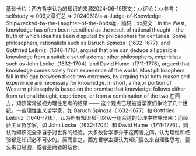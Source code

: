 

基础卡片：西方哲学认为的知识的来源2024-06-19原文：xx评论：xx参考：selfstudy => 009文章汇总 => 20240618Is-a-Judge-of-Knowledge-Shipwrecked-by-the-Laughter-of-the-Gods唯一编码：xx原文：In the West, knowledge has often been identified as the result of rational thought – the truth of which idea has been disputed by philosophers for centuries. Some philosophers, rationalists such as Baruch Spinoza（1632-1677）and Gottfried Leibniz（1646-1716), argued that one can deduce all possible knowledge from a suitable set of axioms; other philosophers, empiricists such as John Locke（1632-1704）and David Hume（1711-1776), argued that knowledge comes solely from experience of the world. Most philosophers fall in the gap between these two extremes, by arguing that both reason and experience are necessary for knowledge. In short, a major portion of Western philosophy is based on the premise that knowledge follows either from rational thought, experience, or from a combination of the two.在西方，知识常常被视为理性思考的结果 —— 这个观点已经被哲学家们争论了几个世纪。一些理性主义哲学家，如 Baruch Spinoza（1632-1677）和 Gottfried Leibniz（1646-1716），认为所有知识都可以从一组合适的公理中推导出来；而经验主义哲学家，如 John Locke（1632-1704）和 David Hume（1711-1776），则认为知识完全来自于对世界的经验。大多数哲学家介于这两者之间，认为理性和经验都是知识必不可少的。简而言之，西方哲学主要认为知识要么来自理性思考，要么来自经验，或者是两者的结合。